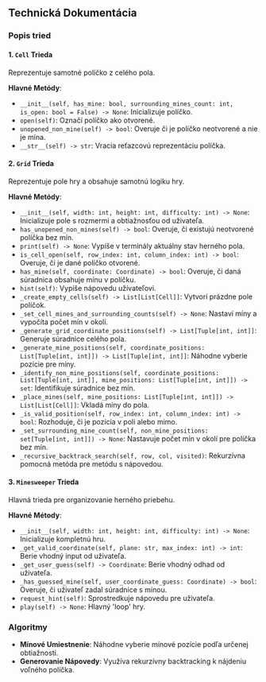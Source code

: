## **Technická Dokumentácia**

### **Popis tried**

#### **1. `Cell` Trieda**
Reprezentuje samotné políčko z celého pola.

**Hlavné Metódy**:
- `__init__(self, has_mine: bool, surrounding_mines_count: int, is_open: bool = False) -> None`: Inicializuje políčko.
- `open(self)`: Označí políčko ako otvorené.
- `unopened_non_mine(self) -> bool`: Overuje či je políčko neotvorené a nie je mína.
- `__str__(self) -> str`: Vracia reťazcovú reprezentáciu políčka.

#### **2. `Grid` Trieda**
Reprezentuje pole hry a obsahuje samotnú logiku hry.

**Hlavné Metódy**:
- `__init__(self, width: int, height: int, difficulty: int) -> None`: Inicializuje pole s rozmermi a obtiažnosťou od uživateľa.
- `has_unopened_non_mines(self) -> bool`: Overuje, či existujú neotvorené políčka bez mín.
- `print(self) -> None`: Vypíše v terminály aktuálny stav herného pola.
- `is_cell_open(self, row_index: int, column_index: int) -> bool`: Overuje, či je dané políčko otvorené.
- `has_mine(self, coordinate: Coordinate) -> bool`: Overuje, či daná súradnica obsahuje mínu v políčku.
- `hint(self)`: Vypíše nápovedu užívateľovi.
- `_create_empty_cells(self) -> List[List[Cell]]`: Vytvorí prázdne pole políčok.
- `_set_cell_mines_and_surrounding_counts(self) -> None`: Nastaví míny a vypočíta počet mín v okolí.
- `_generate_grid_coordinate_positions(self) -> List[Tuple[int, int]]`: Generuje súradnice celého pola.
- `_generate_mine_positions(self, coordinate_positions: List[Tuple[int, int]]) -> List[Tuple[int, int]]`: Náhodne vyberie pozície pre míny.
- `_identify_non_mine_positions(self, coordinate_positions: List[Tuple[int, int]], mine_positions: List[Tuple[int, int]]) -> set`: Identifikuje súradnice bez mín.
- `_place_mines(self, mine_positions: List[Tuple[int, int]]) -> List[List[Cell]]`: Vkladá míny do pola. 
- `_is_valid_position(self, row_index: int, column_index: int) -> bool`: Rozhoduje, či je pozícia v poli alebo mimo. 
- `_set_surrounding_mine_count(self, non_mine_positions: set[Tuple[int, int]]) -> None`: Nastavuje počet mín v okolí pre políčka bez mín.
- `_recursive_backtrack_search(self, row, col, visited)`: Rekurzívna pomocná metóda pre metódu s nápovedou. 

#### **3. `Minesweeper` Trieda**
Hlavná trieda pre organizovanie herného priebehu.

**Hlavné Métody**:
- `__init__(self, width: int, height: int, difficulty: int) -> None`: Inicializuje kompletnú hru.
- `_get_valid_coordinate(self, plane: str, max_index: int) -> int`: Berie vhodný input od uživateľa.
- `_get_user_guess(self) -> Coordinate`: Berie vhodný odhad od uživateľa.
- `_has_guessed_mine(self, user_coordinate_guess: Coordinate) -> bool`: Overuje, či uživateľ zadal súradnice s mínou.
- `request_hint(self)`: Sprostredkuje nápovedu pre uživateľa. 
- `play(self) -> None`: Hlavný 'loop' hry.

### **Algoritmy**
- **Mínové Umiestnenie**: Náhodne vyberie mínové pozície podľa určenej obtiažnosti.
- **Generovanie Nápovedy**: Využíva rekurzívny backtracking k nájdeniu voľného políčka. 

